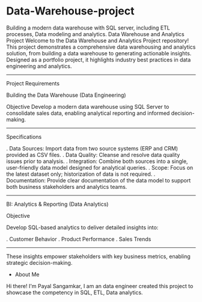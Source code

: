 # Data-Warehouse-project
Building a modern data warehouse with SQL server, including ETL processes, Data modeling and analytics.
Data Warehouse and Analytics Project
Welcome to the Data Warehouse and Analytics Project repository!
This project demonstrates a comprehensive data warehousing and analytics solution, from building a data warehouse
to generating actionable insights. Designed as a portfolio project, it highlights industry best practices in data
engineering and analytics.

___________________________________________________________________________________________________________________
Project Requirements

Building the Data Warehouse (Data Engineering)

Objective
Develop a modern data warehouse using SQL Server to consolidate sales data, enabling analytical reporting and
informed decision-making.
_____________________________________________________________________________________________________________________
Specifications

. Data Sources: Import data from two source systems (ERP and CRM) provided as CSV files.
. Data Quality: Cleanse and resolve data quality issues prior to analysis.
. Integration: Combine both sources into a single, user-friendly data model designed for analytical queries.
. Scope: Focus on the latest dataset only; historization of data is not required.
. Documentation: Provide clear documentation of the data model to support both business stakeholders and
analytics teams.
_______________________________________________________________________________________________________________________
BI: Analytics & Reporting (Data Analytics)

Objective

Develop SQL-based analytics to deliver detailed insights into:

. Customer Behavior
. Product Performance
. Sales Trends
______________________________________________________________________________________________________________________
These insights empower stakeholders with key business metrics, enabling strategic decision-making.


* About Me

Hi there! I'm Payal Sangamkar, I am an data engineer
created this project to showcase the competency in SQL, ETL, Data analytics.
